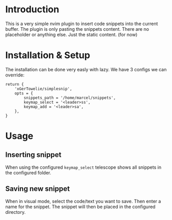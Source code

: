 # Introduction
This is a very simple nvim plugin to insert code snippets into the current buffer. The plugin is only pasting the snippets content. There are no placeholder or anything else. Just the static content. (for now)

# Installation & Setup
The installation can be done very easly with lazy. We have 3 configs we can override:

```
return {
    'xGerTowelie/simplesnip',
    opts = {
        snippets_path = '/home/marcel/snippets',
        keymap_select = '<leader>ss',
        keymap_add = '<leader>sa',
    },
}
```

# Usage
## Inserting snippet
When using the configured `keymap_select` telescope shows all snippets in the configured folder.

## Saving new snippet
When in visual mode, select the code/text you want to save. Then enter a name for the snippet. The snippet will then be placed in the configured directory.
